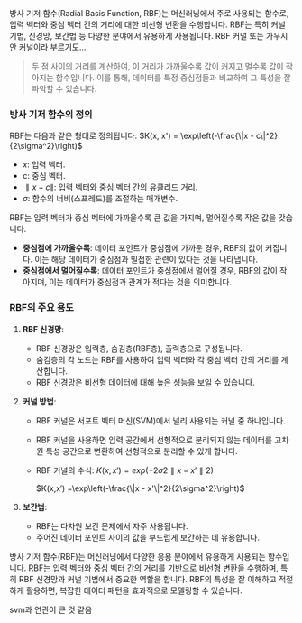 방사 기저 함수(Radial Basis Function, RBF)는 머신러닝에서 주로 사용되는 함수로, 입력 벡터와 중심 벡터 간의 거리에 대한 비선형 변환을 수행합니다. RBF는 특히 커널 기법, 신경망, 보간법 등 다양한 분야에서 유용하게 사용됩니다.  RBF 커널 또는 가우시안 커널이라 부르기도…

> 두 점 사이의 거리를 계산하여, 이 거리가 가까울수록 값이 커지고 멀수록 값이 작아지는 함수입니다. 이를 통해, 데이터를 특정 중심점들과 비교하여 그 특성을 잘 파악할 수 있습니다.
> 

### 방사 기저 함수의 정의

RBF는 다음과 같은 형태로 정의됩니다:
$K(x, x') = \exp\left(-\frac{\|x - c\|^2}{2\sigma^2}\right)$

- $x$: 입력 벡터.
- c: 중심 벡터.
- $∥x−c∥$: 입력 벡터와 중심 벡터 간의 유클리드 거리.
- $\sigma$: 함수의 너비(스프레드)를 조절하는 매개변수.

RBF는 입력 벡터가 중심 벡터에 가까울수록 큰 값을 가지며, 멀어질수록 작은 값을 갖습니다.

- **중심점에 가까울수록**: 데이터 포인트가 중심점에 가까운 경우, RBF의 값이 커집니다. 이는 해당 데이터가 중심점과 밀접한 관련이 있다는 것을 나타냅니다.
- **중심점에서 멀어질수록**: 데이터 포인트가 중심점에서 멀어질 경우, RBF의 값이 작아지며, 이는 데이터가 중심점과 관계가 적다는 것을 의미합니다.

### RBF의 주요 용도

1. **RBF 신경망**:
    - RBF 신경망은 입력층, 숨김층(RBF층), 출력층으로 구성됩니다.
    - 숨김층의 각 노드는 RBF를 사용하여 입력 벡터와 각 중심 벡터 간의 거리를 계산합니다.
    - RBF 신경망은 비선형 데이터에 대해 높은 성능을 보일 수 있습니다.
2. **커널 방법**:
    - RBF 커널은 서포트 벡터 머신(SVM)에서 널리 사용되는 커널 중 하나입니다.
    - RBF 커널을 사용하면 입력 공간에서 선형적으로 분리되지 않는 데이터를 고차원 특성 공간으로 변환하여 선형적으로 분리할 수 있게 합니다.
    - RBF 커널의 수식:
    $K(x,x′)=exp(−2σ2∥x−x′∥2)$
        
        $K(x,x′) =\exp\left(-\frac{\|x - x'\|^2}{2\sigma^2}\right)$
        
3. **보간법**:
    - RBF는 다차원 보간 문제에서 자주 사용됩니다.
    - 주어진 데이터 포인트 사이의 값을 부드럽게 보간하는 데 유용합니다.
    

방사 기저 함수(RBF)는 머신러닝에서 다양한 응용 분야에서 유용하게 사용되는 함수입니다. RBF는 입력 벡터와 중심 벡터 간의 거리를 기반으로 비선형 변환을 수행하며, 특히 RBF 신경망과 커널 기법에서 중요한 역할을 합니다. RBF의 특성을 잘 이해하고 적절하게 활용하면, 복잡한 데이터 패턴을 효과적으로 모델링할 수 있습니다.

svm과 연관이 큰 것 같음